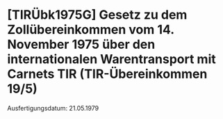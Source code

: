 # [TIRÜbk1975G] Gesetz zu dem Zollübereinkommen vom 14. November 1975 über den internationalen Warentransport mit Carnets TIR (TIR-Übereinkommen 19/5)

Ausfertigungsdatum: 21.05.1979

 
